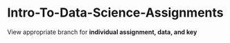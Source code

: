 # Intro-To-Data-Science-Assignments

View appropriate branch for **individual assignment, data, and key**
